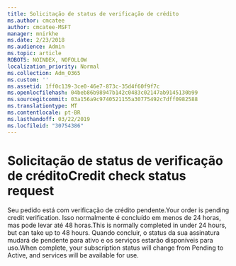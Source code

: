 ```yaml
---
title: Solicitação de status de verificação de crédito
ms.author: cmcatee
author: cmcatee-MSFT
manager: mnirkhe
ms.date: 2/23/2018
ms.audience: Admin
ms.topic: article
ROBOTS: NOINDEX, NOFOLLOW
localization_priority: Normal
ms.collection: Adm_O365
ms.custom: ''
ms.assetid: 1ff0c139-3ce0-46e7-873c-35d4f60f9f7c
ms.openlocfilehash: 04beb86b98947b142c0483c02147ab9145130b99
ms.sourcegitcommit: 03a156a9c9740521155a30775492c7dff0982588
ms.translationtype: MT
ms.contentlocale: pt-BR
ms.lasthandoff: 03/22/2019
ms.locfileid: "30754386"
---
```

# <a name="credit-check-status-request"></a><span data-ttu-id="b2d91-102">Solicitação de status de verificação de crédito</span><span class="sxs-lookup"><span data-stu-id="b2d91-102">Credit check status request</span></span>

<span data-ttu-id="b2d91-103">Seu pedido está com verificação de crédito pendente.</span><span class="sxs-lookup"><span data-stu-id="b2d91-103">Your order is pending credit verification.</span></span> <span data-ttu-id="b2d91-104">Isso normalmente é concluído em menos de 24 horas, mas pode levar até 48 horas.</span><span class="sxs-lookup"><span data-stu-id="b2d91-104">This is normally completed in under 24 hours, but can take up to 48 hours.</span></span> <span data-ttu-id="b2d91-105">Quando concluir, o status da sua assinatura mudará de pendente para ativo e os serviços estarão disponíveis para uso.</span><span class="sxs-lookup"><span data-stu-id="b2d91-105">When complete, your subscription status will change from Pending to Active, and services will be available for use.</span></span>
  

